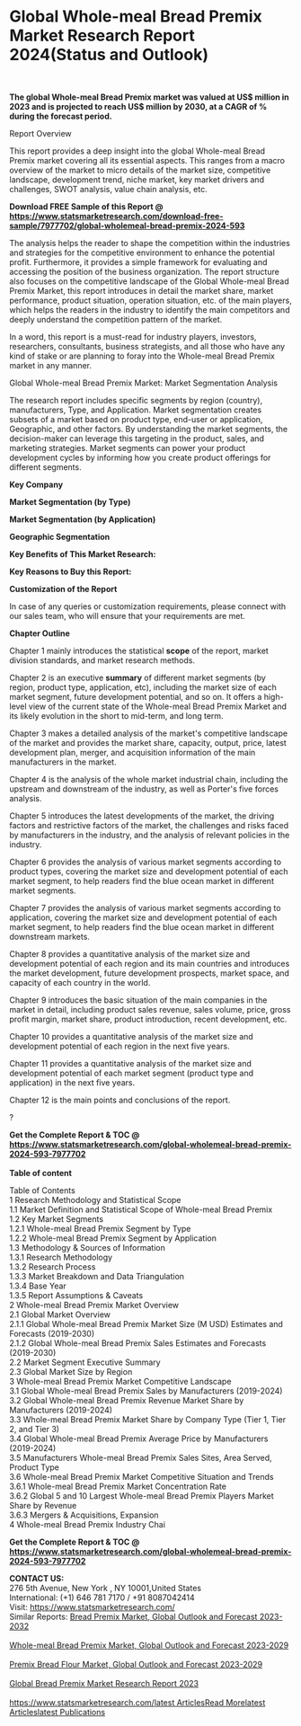 <h1>Global Whole-meal Bread Premix Market Research Report 2024(Status and Outlook)</h1><br/><p><strong>The global Whole-meal Bread Premix market was valued at US$ million in 2023 and is projected to reach US$ million by 2030, at a <strong>CAGR</strong> of % during the forecast period.</strong></p><p>Report Overview</p><p>This report provides a deep insight into the global Whole-meal Bread Premix market covering all its essential aspects. This ranges from a macro overview of the market to micro details of the market size, competitive landscape, development trend, niche market, key market drivers and challenges, SWOT analysis, value chain analysis, etc.</p><p><strong>Download FREE Sample of this Report @ <a href="https://www.statsmarketresearch.com/download-free-sample/7977702/global-wholemeal-bread-premix-2024-593">https://www.statsmarketresearch.com/download-free-sample/7977702/global-wholemeal-bread-premix-2024-593</a></strong></p><p>The analysis helps the reader to shape the competition within the industries and strategies for the competitive environment to enhance the potential profit. Furthermore, it provides a simple framework for evaluating and accessing the position of the business organization. The report structure also focuses on the competitive landscape of the Global Whole-meal Bread Premix Market, this report introduces in detail the market share, market performance, product situation, operation situation, etc. of the main players, which helps the readers in the industry to identify the main competitors and deeply understand the competition pattern of the market.</p><p>In a word, this report is a must-read for industry players, investors, researchers, consultants, business strategists, and all those who have any kind of stake or are planning to foray into the Whole-meal Bread Premix market in any manner.</p><p>Global Whole-meal Bread Premix Market: Market Segmentation Analysis</p><p>The research report includes specific segments by region (country), manufacturers, Type, and Application. Market segmentation creates subsets of a market based on product type, end-user or application, Geographic, and other factors. By understanding the market segments, the decision-maker can leverage this targeting in the product, sales, and marketing strategies. Market segments can power your product development cycles by informing how you create product offerings for different segments.</p><p><strong>Key Company</strong></p><p><strong>Market Segmentation (by Type)</strong></p><p><strong>Market Segmentation (<strong>by Application</strong>)</strong></p><p><strong>Geographic Segmentation</strong></p><p><strong>Key Benefits of This Market Research:</strong></p><p><strong>Key <strong>Reasons to Buy</strong> this Report:</strong></p><p><strong>Customization of the Report</strong></p><p>In case of any queries or customization requirements, please connect with our sales team, who will ensure that your requirements are met.</p><p><strong>Chapter Outline</strong></p><p>Chapter 1 mainly introduces the statistical <strong>scope</strong> of the report, market division standards, and market research methods.</p><p>Chapter 2 is an executive <strong>summary</strong> of different market segments (by region, product type, application, etc), including the market size of each market segment, future development potential, and so on. It offers a high-level view of the current state of the Whole-meal Bread Premix Market and its likely evolution in the short to mid-term, and long term.</p><p>Chapter 3 makes a detailed analysis of the market's competitive landscape of the market and provides the market share, capacity, output, price, latest development plan, merger, and acquisition information of the main manufacturers in the market.</p><p>Chapter 4 is the analysis of the whole market industrial chain, including the upstream and downstream of the industry, as well as Porter's five forces analysis.</p><p>Chapter 5 introduces the latest developments of the market, the driving factors and restrictive factors of the market, the challenges and risks faced by manufacturers in the industry, and the analysis of relevant policies in the industry.</p><p>Chapter 6 provides the analysis of various market segments according to product types, covering the market size and development potential of each market segment, to help readers find the blue ocean market in different market segments.</p><p>Chapter 7 provides the analysis of various market segments according to application, covering the market size and development potential of each market segment, to help readers find the blue ocean market in different downstream markets.</p><p>Chapter 8 provides a quantitative analysis of the market size and development potential of each region and its main countries and introduces the market development, future development prospects, market space, and capacity of each country in the world.</p><p>Chapter 9 introduces the basic situation of the main companies in the market in detail, including product sales revenue, sales volume, price, gross profit margin, market share, product introduction, recent development, etc.</p><p>Chapter 10 provides a quantitative analysis of the market size and development potential of each region in the next five years.</p><p>Chapter 11 provides a quantitative analysis of the market size and development potential of each market segment (product type and application) in the next five years.</p><p>Chapter 12 is the main points and conclusions of the report.</p><p>? </p><div><b>Get the Complete Report & TOC @ <a href="https://www.statsmarketresearch.com/global-wholemeal-bread-premix-2024-593-7977702">https://www.statsmarketresearch.com/global-wholemeal-bread-premix-2024-593-7977702</a></b></div><br><b>Table of content</b><p>Table of Contents<br />1 Research Methodology and Statistical Scope<br />1.1 Market Definition and Statistical Scope of Whole-meal Bread Premix<br />1.2 Key Market Segments<br />1.2.1 Whole-meal Bread Premix Segment by Type<br />1.2.2 Whole-meal Bread Premix Segment by Application<br />1.3 Methodology & Sources of Information<br />1.3.1 Research Methodology<br />1.3.2 Research Process<br />1.3.3 Market Breakdown and Data Triangulation<br />1.3.4 Base Year<br />1.3.5 Report Assumptions & Caveats<br />2 Whole-meal Bread Premix Market Overview<br />2.1 Global Market Overview<br />2.1.1 Global Whole-meal Bread Premix Market Size (M USD) Estimates and Forecasts (2019-2030)<br />2.1.2 Global Whole-meal Bread Premix Sales Estimates and Forecasts (2019-2030)<br />2.2 Market Segment Executive Summary<br />2.3 Global Market Size by Region<br />3 Whole-meal Bread Premix Market Competitive Landscape<br />3.1 Global Whole-meal Bread Premix Sales by Manufacturers (2019-2024)<br />3.2 Global Whole-meal Bread Premix Revenue Market Share by Manufacturers (2019-2024)<br />3.3 Whole-meal Bread Premix Market Share by Company Type (Tier 1, Tier 2, and Tier 3)<br />3.4 Global Whole-meal Bread Premix Average Price by Manufacturers (2019-2024)<br />3.5 Manufacturers Whole-meal Bread Premix Sales Sites, Area Served, Product Type<br />3.6 Whole-meal Bread Premix Market Competitive Situation and Trends<br />3.6.1 Whole-meal Bread Premix Market Concentration Rate<br />3.6.2 Global 5 and 10 Largest Whole-meal Bread Premix Players Market Share by Revenue<br />3.6.3 Mergers & Acquisitions, Expansion<br />4 Whole-meal Bread Premix Industry Chai<br><div><b>Get the Complete Report & TOC @ <a href="https://www.statsmarketresearch.com/global-wholemeal-bread-premix-2024-593-7977702">https://www.statsmarketresearch.com/global-wholemeal-bread-premix-2024-593-7977702</a></b></div></p> <b>CONTACT US:</b><br>276 5th Avenue, New York , NY 10001,United States<br>International: (+1) 646 781 7170 / +91 8087042414<br>Visit: <a href="https://www.statsmarketresearch.com/">https://www.statsmarketresearch.com/</a><br>Similar Reports: <a href="https://www.statsmarketresearch.com/global-wholemeal-bread-premix-2024-593-7977702">Bread Premix Market, Global Outlook and Forecast 2023-2032</a><br/><br/><a href="https://www.statsmarketresearch.com/global-wholemeal-bread-premix-2024-593-7977702">Whole-meal Bread Premix Market, Global Outlook and Forecast 2023-2029</a><br/><br/><a href="https://www.statsmarketresearch.com/global-wholemeal-bread-premix-2024-593-7977702">Premix Bread Flour Market, Global Outlook and Forecast 2023-2029</a><br/><br/><a href="https://www.statsmarketresearch.com/global-wholemeal-bread-premix-2024-593-7977702">Global Bread Premix Market Research Report 2023</a><br/><br/><a href="https://gyeongbokgung.com">https://www.statsmarketresearch.com/</a><a href="https://hallyeomaritime.com">latest Articles</a><a href="https://jingwansa.com">Read More</a><a href=https://nguoiviet.jp/">latest Articles</a><a href="https://www.intelmarketresearch.com/">latest Publications</a>